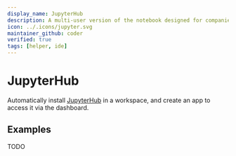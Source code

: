 ```yaml
---
display_name: JupyterHub
description: A multi-user version of the notebook designed for companies, classrooms and research labs
icon: ../.icons/jupyter.svg
maintainer_github: coder
verified: true
tags: [helper, ide]
---
```


# JupyterHub

Automatically install [JupyterHub](https://jupyter.org/hub) in a workspace, and create an app to access it via the dashboard.

## Examples

TODO